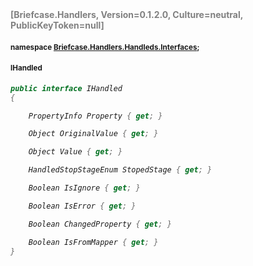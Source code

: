 <h4 style='color: gray;margin:0; padding:0;'> [Briefcase.Handlers, Version=0.1.2.0, Culture=neutral, PublicKeyToken=null]</h4>

#### <small>namespace [Briefcase.Handlers.Handleds.Interfaces](../Namespace/Briefcase.Handlers.Handleds.Interfaces.md);</small>

#### <small>IHandled</small>

<i>

```csharp
public interface IHandled
{

	PropertyInfo Property { get; }

	Object OriginalValue { get; }

	Object Value { get; }

	HandledStopStageEnum StopedStage { get; }

	Boolean IsIgnore { get; }

	Boolean IsError { get; }

	Boolean ChangedProperty { get; }

	Boolean IsFromMapper { get; }
}
```

</i>
